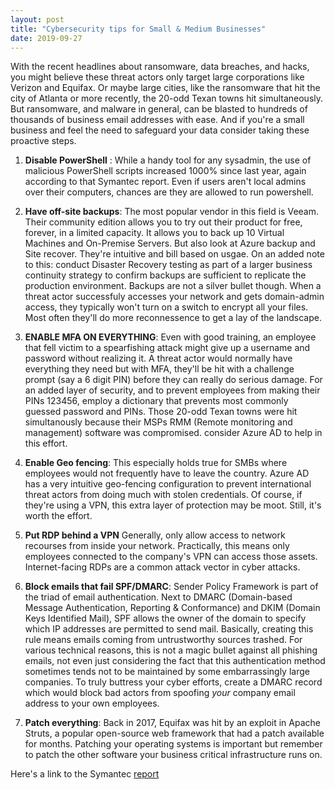 ```yaml
---
layout: post
title: "Cybersecurity tips for Small & Medium Businesses"
date: 2019-09-27
---
```


With the recent headlines about ransomware, data breaches, and hacks, you might believe these threat actors only target large
corporations like Verizon and Equifax. Or maybe large cities, like the ransomware that hit the city of Atlanta or more recently, the 20-odd
Texan towns hit simultaneously. But ransomware, and malware in general, can be blasted to hundreds of thousands of business email
addresses with ease. And if you're a small business and feel the need to safeguard your data consider taking these proactive steps.

1. **Disable PowerShell** : While a handy tool for any sysadmin, the use of malicious PowerShell scripts increased 1000% since last year,
again according to that Symantec report. Even if users aren't local admins over their computers, chances are they are allowed to run powershell.

2. **Have off-site backups**: The most popular vendor in this field is Veeam. Their community edition allows you to try out their product 
for free, forever, in a limited capacity. It allows you to back up 10 Virtual Machines and On-Premise Servers. But also look at Azure backup and Site recover. They're intuitive and bill based on usgae. On an added note to this:
conduct Disaster Recovery testing as part of a larger business continuity strategy to confirm backups are sufficient to replicate the production environment.  Backups are not a silver bullet though. When a threat actor successfuly accesses your network and gets domain-admin access, they typically won't turn on a switch to encrypt all your files. Most often they'll do more reconnessence to get a lay of the landscape.

3. **ENABLE MFA ON EVERYTHING**: Even with good training, an employee that fell victim to a spearfishing attack might give up a username and password without realizing it.
A threat actor would normally have everything they need but with MFA, they'll be hit with a challenge prompt (say a 6 digit PIN) before 
they can really do serious damage. For an added layer of security,
and to prevent employees from making their PINs 123456, employ a dictionary that prevents most commonly guessed password and PINs. Those 20-odd Texan towns were hit simultanously because their MSPs RMM (Remote monitoring and management) software was compromised. consider Azure AD to help in this effort.

4. **Enable Geo fencing**: This especially holds true for SMBs where employees would not frequently have to leave the country. Azure AD has a very intuitive 
geo-fencing configuration to prevent international threat actors from doing much with stolen credentials. Of course, if they're using a VPN, this extra layer of protection may be moot. Still, it's worth the effort.

5. **Put RDP behind a VPN** Generally, only allow access to network recourses from inside your network. Practically, this means only
employees connected to the company's VPN can access those assets. Internet-facing RDPs are a common attack vector in cyber attacks.

6. **Block emails that fail SPF/DMARC**: Sender Policy Framework is part of the triad of email authentication. Next to DMARC (Domain-based Message Authentication, Reporting & Conformance) 
and DKIM (Domain Keys Identified Mail), SPF allows the owner of the domain to specify which IP addresses are permitted to send mail. Basically, creating
this rule means emails coming from untrustworthy sources trashed. For various technical reasons, this is not a magic bullet against all phishing emails,
not even just considering the fact that this authentication method sometimes tends not to be maintained by some embarrassingly large companies.
To truly buttress your cyber efforts, create a DMARC record which would block bad actors from spoofing *your* company email address to your own employees.

7. **Patch everything**: Back in 2017, Equifax was hit by an exploit in Apache Struts, a popular open-source web framework that had a 
patch available for months. Patching your operating systems is important but remember to patch the other software your business critical infrastructure runs on.

Here's a link to the Symantec [report](https://www.symantec.com/content/dam/symantec/docs/reports/istr-24-2019-en.pdf)
